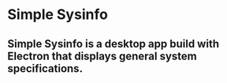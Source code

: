# Simple Sysinfo
## Simple Sysinfo is a desktop app build with Electron that displays general system specifications.
